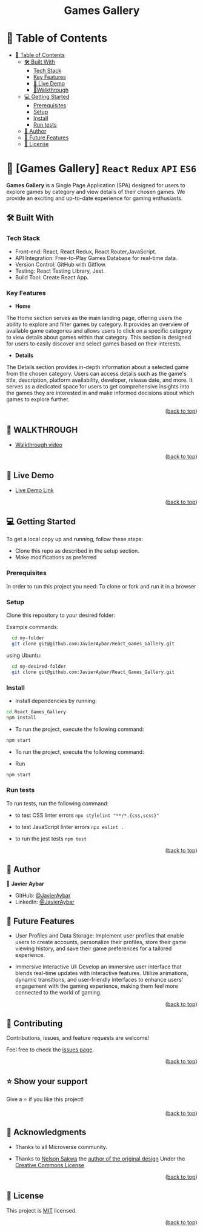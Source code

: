 <div align="center">
<h1 align="center">Games Gallery</h1>
</div>





<!-- TABLE OF CONTENTS -->

# 📗 Table of Contents

- [📗 Table of Contents](#-table-of-contents)
  - [🛠 Built With ](#-built-with-)
    - [Tech Stack ](#tech-stack-)
    - [Key Features ](#key-features-)
    - [🚀 Live Demo](#live-demo)
    - [🎥Walkthrough](#walk-though)
  - [💻 Getting Started ](#-getting-started-)
    - [Prerequisites](#prerequisites)
    - [Setup](#setup)
    - [Install](#install)
    - [Run tests](#run-tests)
  - [👥 Author ](#-author-)
  - [🔭 Future Features ](#-future-features-)
  - [📝 License ](#-license-)

<!-- PROJECT DESCRIPTION -->

# 📖 [Games Gallery] `React` `Redux` `API` `ES6`<a name="about-project"></a>


**Games Gallery**  is a Single Page Application (SPA) designed for users to explore games by category and view details of their chosen games. We provide an exciting and up-to-date experience for gaming enthusiasts.

## 🛠 Built With <a name="built-with"></a>

### Tech Stack <a name="tech-stack"></a>

  <ul>
    <li>Front-end: React, React Redux, React Router,JavaScript.</li>
    <li>API Integration: Free-to-Play Games Database for real-time data.</li>
    <li>Version Control: GitHub with Gitflow.</li>
    <li>Testing: React Testing Library, Jest.</li>
    <li>Build Tool: Create React App.</li>
  </ul>


<!-- Features -->

### Key Features <a name="key-features"></a>


- **Home**
  
The Home section serves as the main landing page, offering users the ability to explore and filter games by category. It provides an overview of available game categories and allows users to click on a specific category to view details about games within that category. This section is designed for users to easily discover and select games based on their interests.

- **Details**
 
The Details section provides in-depth information about a selected game from the chosen category. Users can access details such as the game's title, description, platform availability, developer, release date, and more. It serves as a dedicated space for users to get comprehensive insights into the games they are interested in and make informed decisions about which games to explore further.

<p align="right">(<a href="#readme-top">back to top</a>)</p>


## :movie_camera: WALKTHROUGH <a name="walk-though"></a>

- [Walkthrough video](https://www.loom.com/share/7bd05b8bb3b349c8a4c8e0887cb0b8c5?sid=7321840d-67a3-4d75-95e0-88bccb0afdd2)

<p align="right">(<a href="#readme-top">back to top</a>)</p>

## 🚀 Live Demo <a name="live-demo"></a>


- [Live Demo Link](https://react-game-gallery-5dd33.netlify.app/)

<p align="right">(<a href="#readme-top">back to top</a>)</p> 


<!-- GETTING STARTED -->

## 💻 Getting Started <a name="getting-started"></a>

To get a local copy up and running, follow these steps:

- Clone this repo as described in the setup section. 
- Make modifications as preferred


### Prerequisites

In order to run this project you need: To clone or fork and run it in a browser


### Setup

Clone this repository to your desired folder:

Example commands:

```sh
  cd my-folder
  git clone git@github.com:JavierAybar/React_Games_Gallery.git
```

using Ubuntu:

```sh
  cd my-desired-folder
  git clone git@github.com:JavierAybar/React_Games_Gallery.git
```

### Install

- Install dependencies by running:
```sh
cd React_Games_Gallery
npm install
```
- To run the project, execute the following command:
```sh
npm start
```

- To run the project, execute the following command:

- Run 
```sh
npm start
```
### Run tests

To run tests, run the following command:

- to test CSS linter errors `npx stylelint "**/*.{css,scss}"`

- to test JavaScript linter errors  `npx eslint .`

- to run the jest tests `npm test`

<p align="right">(<a href="#readme-top">back to top</a>)</p>

<!-- AUTHORS -->

## 👥 Author <a name="authors"></a>

👤 **Javier Aybar**

- GitHub: [@JavierAybar](https://github.com/JavierAybar)
- LinkedIn: [@JavierAybar](https://www.linkedin.com/in/javier-aybar-932376274/)


<!-- FUTURE FEATURES -->

## 🔭 Future Features <a name="future-features"></a>


- User Profiles and Data Storage: Implement user profiles that enable users to create accounts, personalize their profiles, store their game viewing history, and save their game preferences for a tailored experience.

- Immersive Interactive UI: Develop an immersive user interface that blends real-time updates with interactive features. Utilize animations, dynamic transitions, and user-friendly interfaces to enhance users' engagement with the gaming experience, making them feel more connected to the world of gaming.

<p align="right">(<a href="#readme-top">back to top</a>)</p>


## 🤝 Contributing <a name="contributing"></a>

Contributions, issues, and feature requests are welcome!

Feel free to check the [issues page](../../issues/).

<p align="right">(<a href="#readme-top">back to top</a>)</p>

<!-- SUPPORT -->

## ⭐️ Show your support <a name="support"></a>

Give a ⭐️ if you like this project!

<p align="right">(<a href="#readme-top">back to top</a>)</p>
<!-- ACKNOWLEDGEMENTS -->

## 🙏 Acknowledgments <a name="acknowledgements"></a>

- Thanks to all Microverse community.

- Thanks to [Nelson Sakwa](https://www.behance.net/sakwadesignstudio) the [author of the original design](https://www.behance.net/gallery/31579789/Ballhead-App-(Free-PSDs)) Under the [Creative Commons License](https://creativecommons.org/licenses/by-nc/4.0/)

<p align="right">(<a href="#readme-top">back to top</a>)</p>

<!-- LICENSE -->

## 📝 License <a name="license"></a>

This project is [MIT](./LICENSE) licensed.


<p align="right">(<a href="#readme-top">back to top</a>)</p>

